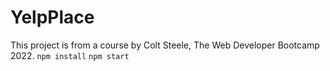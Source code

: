 # YelpPlace
This project is from a course by Colt Steele, The Web Developer Bootcamp 2022.
`npm install`
`npm start`
